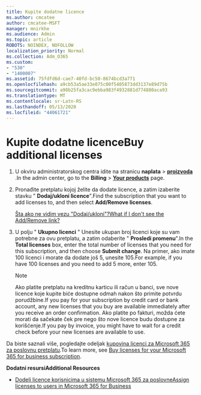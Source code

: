```yaml
---
title: Kupite dodatne licence
ms.author: cmcatee
author: cmcatee-MSFT
manager: mnirkhe
ms.audience: Admin
ms.topic: article
ROBOTS: NOINDEX, NOFOLLOW
localization_priority: Normal
ms.collection: Adm_O365
ms.custom:
- "530"
- "1400007"
ms.assetid: 75fdfd6d-cae7-40fd-bc50-8674bcd3a771
ms.openlocfilehash: a9cb53a5ae33e075c00f5405873dd3137e89d75b
ms.sourcegitcommit: a98b25fa3cac9ebba983f4932881d774880aca93
ms.translationtype: MT
ms.contentlocale: sr-Latn-RS
ms.lasthandoff: 05/13/2020
ms.locfileid: "44061721"
---
```

# <a name="buy-additional-licenses"></a><span data-ttu-id="ab04a-102">Kupite dodatne licence</span><span class="sxs-lookup"><span data-stu-id="ab04a-102">Buy additional licenses</span></span>

1. <span data-ttu-id="ab04a-103">U okviru administratorskog centra idite na stranicu **naplata** \> **[proizvoda](https://go.microsoft.com/fwlink/p/?linkid=842054)** .</span><span class="sxs-lookup"><span data-stu-id="ab04a-103">In the admin center, go to the **Billing** \> **[Your products](https://go.microsoft.com/fwlink/p/?linkid=842054)** page.</span></span>

2. <span data-ttu-id="ab04a-104">Pronađite pretplatu kojoj želite da dodate licence, a zatim izaberite stavku " **Dodaj/ukloni licence**".</span><span class="sxs-lookup"><span data-stu-id="ab04a-104">Find the subscription that you want to add licenses to, and then select **Add/Remove licenses**.</span></span>

    [<span data-ttu-id="ab04a-105">Šta ako ne vidim vezu "Dodaj/ukloni"?</span><span class="sxs-lookup"><span data-stu-id="ab04a-105">What if I don't see the Add/Remove link?</span></span>](https://docs.microsoft.com/office365/admin/subscriptions-and-billing/buy-licenses#what-if-i-dont-see-the-addremove-licenses-link)

3. <span data-ttu-id="ab04a-106">U polju " **Ukupno licenci** " Unesite ukupan broj licenci koje su vam potrebne za ovu pretplatu, a zatim odaberite " **Prosledi promenu**".</span><span class="sxs-lookup"><span data-stu-id="ab04a-106">In the **Total licenses** box, enter the total number of licenses that you need for this subscription, and then choose **Submit change**.</span></span> <span data-ttu-id="ab04a-107">Na primer, ako imate 100 licenci i morate da dodate još 5, unesite 105.</span><span class="sxs-lookup"><span data-stu-id="ab04a-107">For example, if you have 100 licenses and you need to add 5 more, enter 105.</span></span>

    > [!NOTE]
    > <span data-ttu-id="ab04a-108">Ako platite pretplatu na kreditnu karticu ili račun u banci, sve nove licence koje kupite biće dostupne odmah nakon što primite potvrdu porudžbine.</span><span class="sxs-lookup"><span data-stu-id="ab04a-108">If you pay for your subscription by credit card or bank account, any new licenses that you buy are available immediately after you receive an order confirmation.</span></span> <span data-ttu-id="ab04a-109">Ako platite po fakturi, možda ćete morati da sačekate ček pre nego što nove licence budu dostupne za korišćenje.</span><span class="sxs-lookup"><span data-stu-id="ab04a-109">If you pay by invoice, you might have to wait for a credit check before your new licenses are available to use.</span></span>

<span data-ttu-id="ab04a-110">Da biste saznali više, pogledajte odeljak [kupovina licenci za Microsoft 365 za poslovnu pretplatu](https://docs.microsoft.com/office365/admin/subscriptions-and-billing/buy-licenses).</span><span class="sxs-lookup"><span data-stu-id="ab04a-110">To learn more, see [Buy licenses for your Microsoft 365 for business subscription](https://docs.microsoft.com/office365/admin/subscriptions-and-billing/buy-licenses).</span></span>  

<span data-ttu-id="ab04a-111">**Dodatni resursi**</span><span class="sxs-lookup"><span data-stu-id="ab04a-111">**Additional Resources**</span></span>

- [<span data-ttu-id="ab04a-112">Dodeli licence korisnicima u sistemu Microsoft 365 za poslovne</span><span class="sxs-lookup"><span data-stu-id="ab04a-112">Assign licenses to users in Microsoft 365 for Business</span></span>](https://docs.microsoft.com/office365/admin/subscriptions-and-billing/assign-licenses-to-users)